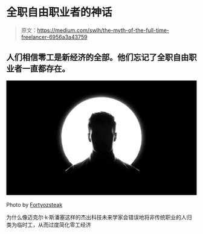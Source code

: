 # 全职自由职业者的神话

> 原文：<https://medium.com/swlh/the-myth-of-the-full-time-freelancer-6956a3a43759>

## 人们相信零工是新经济的全部。他们忘记了全职自由职业者一直都存在。

![](img/0a82de8a29c093a445f0828c10878980.png)

Photo by [Fortyozsteak](https://unsplash.com/@fortyozsteak?utm_source=unsplash&utm_medium=referral&utm_content=creditCopyText)

为什么像迈克尔·k·斯潘塞这样的杰出科技未来学家会错误地将非传统职业的人归类为临时工，从而过度简化零工经济